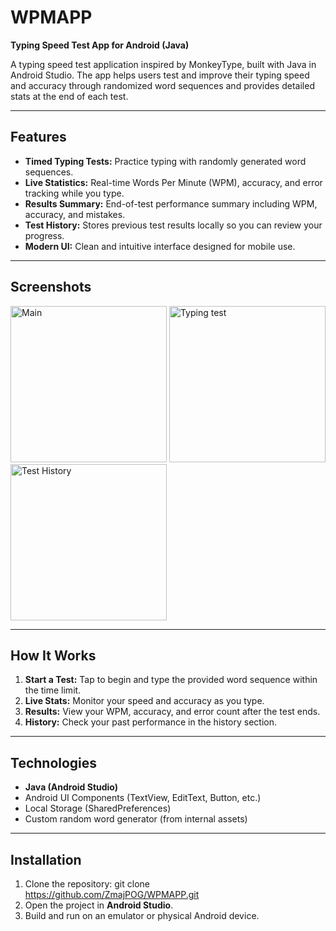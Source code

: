 # WPMAPP

**Typing Speed Test App for Android (Java)**

A typing speed test application inspired by MonkeyType, built with Java in Android Studio. The app helps users test and improve their typing speed and accuracy through randomized word sequences and provides detailed stats at the end of each test.

---

## Features

- **Timed Typing Tests:** Practice typing with randomly generated word sequences.
- **Live Statistics:** Real-time Words Per Minute (WPM), accuracy, and error tracking while you type.
- **Results Summary:** End-of-test performance summary including WPM, accuracy, and mistakes.
- **Test History:** Stores previous test results locally so you can review your progress.
- **Modern UI:** Clean and intuitive interface designed for mobile use.

---

## Screenshots

<img src="screenshots/screenshot1.png" alt="Main" width="250">
<img src="screenshots/screenshot2.png" alt="Typing test" width="250">
<img src="screenshots/screenshot3.png" alt="Test History" width="250">

---

## How It Works

1. **Start a Test:** Tap to begin and type the provided word sequence within the time limit.
2. **Live Stats:** Monitor your speed and accuracy as you type.
3. **Results:** View your WPM, accuracy, and error count after the test ends.
4. **History:** Check your past performance in the history section.

---

## Technologies

- **Java (Android Studio)**
- Android UI Components (TextView, EditText, Button, etc.)
- Local Storage (SharedPreferences)
- Custom random word generator (from internal assets)

---

## Installation

1. Clone the repository:
git clone https://github.com/ZmajPOG/WPMAPP.git
2. Open the project in **Android Studio**.
3. Build and run on an emulator or physical Android device.
